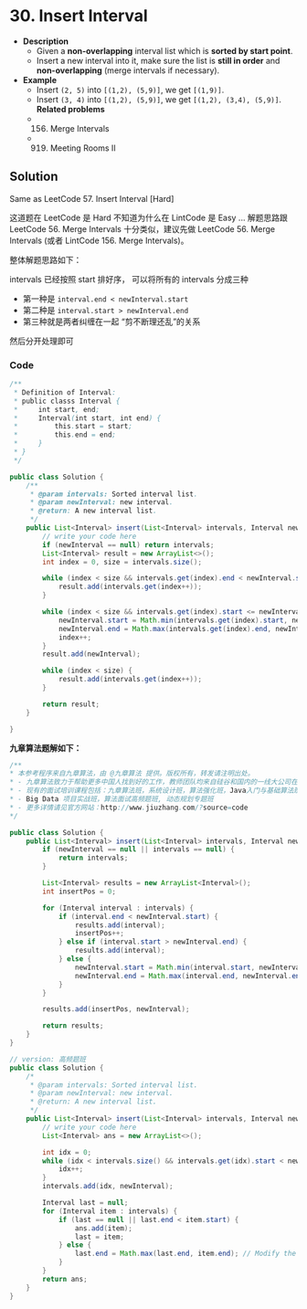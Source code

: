 # 30. Insert Interval

- **Description**
    - Given a **non-overlapping** interval list which is **sorted by start point**.
    - Insert a new interval into it, make sure the list is **still in order** and **non-overlapping** (merge intervals if necessary).
- **Example**
    - Insert `(2, 5)` into `[(1,2), (5,9)]`, we get `[(1,9)]`.
    - Insert `(3, 4)` into `[(1,2), (5,9)]`, we get `[(1,2), (3,4), (5,9)]`.
**Related problems**
    - 156. Merge Intervals
    - 919. Meeting Rooms II


## Solution

Same as LeetCode 57. Insert Interval [Hard]

这道题在 LeetCode 是 Hard 不知道为什么在 LintCode 是 Easy ... 解题思路跟 LeetCode 56. Merge Intervals 十分类似，建议先做 LeetCode 56. Merge Intervals (或者 LintCode 156. Merge Intervals)。

整体解题思路如下：

intervals 已经按照 start 排好序， 可以将所有的 intervals 分成三种

- 第一种是 `interval.end < newInterval.start`
- 第二种是 `interval.start > newInterval.end`
- 第三种就是两者纠缠在一起 “剪不断理还乱”的关系

然后分开处理即可

### Code

```java
/**
 * Definition of Interval:
 * public classs Interval {
 *     int start, end;
 *     Interval(int start, int end) {
 *         this.start = start;
 *         this.end = end;
 *     }
 * }
 */

public class Solution {
    /**
     * @param intervals: Sorted interval list.
     * @param newInterval: new interval.
     * @return: A new interval list.
     */
    public List<Interval> insert(List<Interval> intervals, Interval newInterval) {
        // write your code here
        if (newInterval == null) return intervals;
        List<Interval> result = new ArrayList<>();
        int index = 0, size = intervals.size();

        while (index < size && intervals.get(index).end < newInterval.start) {
            result.add(intervals.get(index++));
        }

        while (index < size && intervals.get(index).start <= newInterval.end) {
            newInterval.start = Math.min(intervals.get(index).start, newInterval.start);
            newInterval.end = Math.max(intervals.get(index).end, newInterval.end);
            index++;
        }
        result.add(newInterval);

        while (index < size) {
            result.add(intervals.get(index++));
        }

        return result;
    }

}
```

**九章算法题解如下：**

```java
/**
* 本参考程序来自九章算法，由 @九章算法 提供。版权所有，转发请注明出处。
* - 九章算法致力于帮助更多中国人找到好的工作，教师团队均来自硅谷和国内的一线大公司在职工程师。
* - 现有的面试培训课程包括：九章算法班，系统设计班，算法强化班，Java入门与基础算法班，Android 项目实战班，
* - Big Data 项目实战班，算法面试高频题班, 动态规划专题班
* - 更多详情请见官方网站：http://www.jiuzhang.com/?source=code
*/

public class Solution {
    public List<Interval> insert(List<Interval> intervals, Interval newInterval) {
        if (newInterval == null || intervals == null) {
            return intervals;
        }

        List<Interval> results = new ArrayList<Interval>();
        int insertPos = 0;

        for (Interval interval : intervals) {
            if (interval.end < newInterval.start) {
                results.add(interval);
                insertPos++;
            } else if (interval.start > newInterval.end) {
                results.add(interval);
            } else {
                newInterval.start = Math.min(interval.start, newInterval.start);
                newInterval.end = Math.max(interval.end, newInterval.end);
            }
        }

        results.add(insertPos, newInterval);

        return results;
    }
}

// version: 高频题班
public class Solution {
    /*
     * @param intervals: Sorted interval list.
     * @param newInterval: new interval.
     * @return: A new interval list.
     */
    public List<Interval> insert(List<Interval> intervals, Interval newInterval) {
        // write your code here
        List<Interval> ans = new ArrayList<>();

        int idx = 0;
        while (idx < intervals.size() && intervals.get(idx).start < newInterval.start) {
            idx++;
        }
        intervals.add(idx, newInterval);

        Interval last = null;
        for (Interval item : intervals) {
            if (last == null || last.end < item.start) {
                ans.add(item);
                last = item;
            } else {
                last.end = Math.max(last.end, item.end); // Modify the element already in list
            }
        }
        return ans;
    }
}
```
